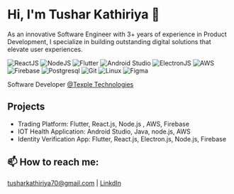 # Hi, I'm Tushar Kathiriya 👋

As an innovative Software Engineer with 3+ years of experience in Product Development, I specialize in building outstanding digital solutions that elevate user experiences.

![ReactJS](https://img.shields.io/badge/react.js-00d1f7?style=for-the-badge&logo=react&logoColor=white)
![NodeJS](https://img.shields.io/badge/node.js-6DA55F?style=for-the-badge&logo=node.js&logoColor=white)
![Flutter](https://img.shields.io/badge/flutter-065798?style=for-the-badge&logo=flutter&logoColor=white)
![Android Studio](https://img.shields.io/badge/android-3bd580?style=for-the-badge&logo=android&logoColor=white)
![ElectronJS](https://img.shields.io/badge/electron-2a2d38?style=for-the-badge&logo=electron&logoColor=%239be4f2)
![AWS](https://img.shields.io/badge/AWS-%23FF9900.svg?style=for-the-badge&logo=amazon-aws&logoColor=white)
![Firebase](https://img.shields.io/badge/firebase-d62b00?style=for-the-badge&logo=firebase&logoColor=white)
![Postgresql](https://img.shields.io/badge/postgresql-31648c?style=for-the-badge&logo=postgresql&logoColor=white)
![Git](https://img.shields.io/badge/git-e84d31?style=for-the-badge&logo=git&logoColor=white)
![Linux](https://img.shields.io/badge/Linux-FCC624?style=for-the-badge&logo=linux&logoColor=black)
![Figma](https://img.shields.io/badge/figma-9d56f7?style=for-the-badge&logo=figma&logoColor=white)

Software Developer [@Texple Technologies](https://texple.com/)

## Projects
- Trading Platform: Flutter, React.js, Node.js , AWS, Firebase
- IOT Health Application: Android Studio, Java, node.js, AWS
- Identity Verification App: Flutter, React.js, Electron.js, Node.js, Firebase

## 📫 How to reach me:
tusharkathiriya70@gmail.com | [LinkdIn](https://www.linkedin.com/in/tusharkathiriya/)
